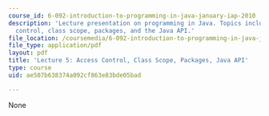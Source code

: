 ```yaml
---
course_id: 6-092-introduction-to-programming-in-java-january-iap-2010
description: 'Lecture presentation on programming in Java. Topics include: access
  control, class scope, packages, and the Java API.'
file_location: /coursemedia/6-092-introduction-to-programming-in-java-january-iap-2010/ae507b638374a092cf863e83bde05bad_MIT6_092IAP10_lec05.pdf
file_type: application/pdf
layout: pdf
title: 'Lecture 5: Access Control, Class Scope, Packages, Java API'
type: course
uid: ae507b638374a092cf863e83bde05bad

---
```

None